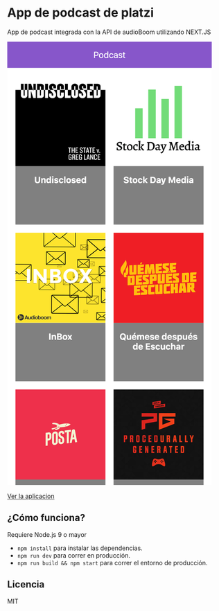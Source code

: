 # App de podcast de platzi

App de podcast integrada con la API de audioBoom utilizando NEXT.JS

![Captura de la App](./.readme-static/captura.png)

[Ver la aplicacion](https://podcast-roan-phi.now.sh)

## ¿Cómo funciona?

Requiere Node.js 9 o mayor

* `npm install` para instalar las dependencias.
* `npm run dev` para correr en producción.
* `npm run build && npm start` para correr el entorno de producción.

## Licencia

MIT
